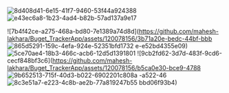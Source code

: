 ![8d408d41-6e15-41f7-9460-53f44a924388](https://github.com/mahesh-lakhara/Buget_TrackerApp/assets/120078156/245bf247-fa2d-4f21-a06c-a5c2fc142453)
![e43ec6a8-1b23-4ad4-b82b-57ad137a9e17](https://github.com/mahesh-lakhara/Buget_TrackerApp/assets/120078156/58b4b8a1-30e8-40c6-96b8-20cec3166eda)

![7b4f42ce-a275-468a-bd80-7e1389a74d8d](https://github.com/mahesh-lakhara/Buget_TrackerApp/assets/120078156/3b71a20e-bedc-44bf-bbb
![865d5291-159c-4efa-924e-52351bfd1732](https://github.com/mahesh-lakhara/Buget_TrackerApp/assets/120078156/42210b17-6767-4acc-8c20-bcf6be1dd4de)
e-e52bd4355e09)
![5ce70ae4-18b3-466c-acb6-12d5d1391801](https://github.com/mahesh-lakhara/Buget_TrackerApp/assets/120078156/3c6968b7-b2ea-4911-a70a-0dc2655f14fb)
![9cb2fd62-3d7d-483f-9cd6-cecf848bf3c6](https://github.com/mahesh-lakhara/Buget_TrackerApp/assets/120078156/b5ca0e30-bce9-4788
![9b652513-715f-40d3-b022-6902201c808a](https://github.com/mahesh-lakhara/Buget_TrackerApp/assets/120078156/3f4909c3-2802-4c0c-bab6-2bb2b66d3c0c)
-a522-46
![8c3e51a7-e223-4c8b-ae2b-77a819247b55](https://github.com/mahesh-lakhara/Buget_TrackerApp/assets/120078156/c5221b2b-3bb4-4b19-b12f-e4b7bd3ea797)
bbd06f93b4)
